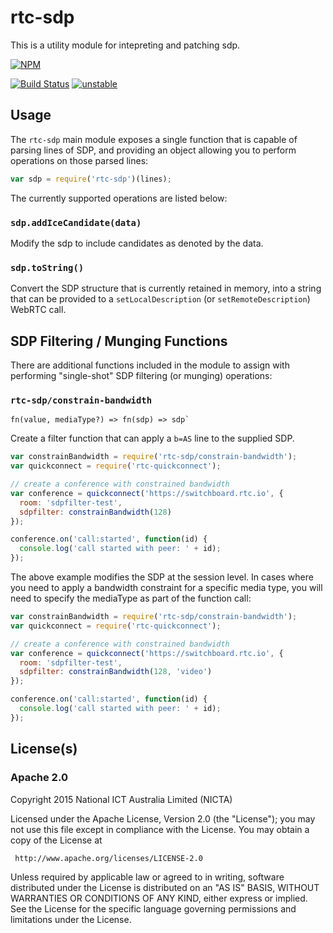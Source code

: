 # rtc-sdp

This is a utility module for intepreting and patching sdp.


[![NPM](https://nodei.co/npm/rtc-sdp.png)](https://nodei.co/npm/rtc-sdp/)

[![Build Status](https://img.shields.io/travis/rtc-io/rtc-sdp.svg?branch=master)](https://travis-ci.org/rtc-io/rtc-sdp) [![unstable](https://img.shields.io/badge/stability-unstable-yellowgreen.svg)](https://github.com/dominictarr/stability#unstable) 

## Usage

The `rtc-sdp` main module exposes a single function that is capable of
parsing lines of SDP, and providing an object allowing you to perform
operations on those parsed lines:

```js
var sdp = require('rtc-sdp')(lines);
```

The currently supported operations are listed below:

### `sdp.addIceCandidate(data)`

Modify the sdp to include candidates as denoted by the data.

### `sdp.toString()`

Convert the SDP structure that is currently retained in memory, into a string
that can be provided to a `setLocalDescription` (or `setRemoteDescription`)
WebRTC call.

## SDP Filtering / Munging Functions

There are additional functions included in the module to assign with
performing "single-shot" SDP filtering (or munging) operations:

### `rtc-sdp/constrain-bandwidth`

```
fn(value, mediaType?) => fn(sdp) => sdp`
```

Create a filter function that can apply a `b=AS` line to the supplied SDP.

```js
var constrainBandwidth = require('rtc-sdp/constrain-bandwidth');
var quickconnect = require('rtc-quickconnect');

// create a conference with constrained bandwidth
var conference = quickconnect('https://switchboard.rtc.io', {
  room: 'sdpfilter-test',
  sdpfilter: constrainBandwidth(128)
});

conference.on('call:started', function(id) {
  console.log('call started with peer: ' + id);
});

```

The above example modifies the SDP at the session level.  In cases where you
need to apply a bandwidth constraint for a specific media type, you will need
to specify the mediaType as part of the function call:

```js
var constrainBandwidth = require('rtc-sdp/constrain-bandwidth');
var quickconnect = require('rtc-quickconnect');

// create a conference with constrained bandwidth
var conference = quickconnect('https://switchboard.rtc.io', {
  room: 'sdpfilter-test',
  sdpfilter: constrainBandwidth(128, 'video')
});

conference.on('call:started', function(id) {
  console.log('call started with peer: ' + id);
});

```

## License(s)

### Apache 2.0

Copyright 2015 National ICT Australia Limited (NICTA)

   Licensed under the Apache License, Version 2.0 (the "License");
   you may not use this file except in compliance with the License.
   You may obtain a copy of the License at

     http://www.apache.org/licenses/LICENSE-2.0

   Unless required by applicable law or agreed to in writing, software
   distributed under the License is distributed on an "AS IS" BASIS,
   WITHOUT WARRANTIES OR CONDITIONS OF ANY KIND, either express or implied.
   See the License for the specific language governing permissions and
   limitations under the License.
